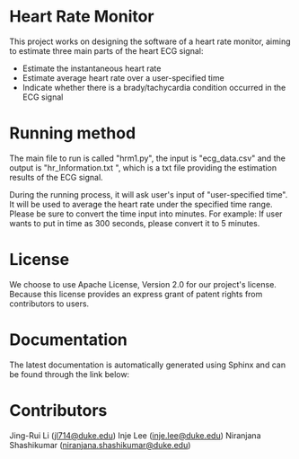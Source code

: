 Heart Rate Monitor
======================
This project works on designing the software of a heart rate monitor, aiming to estimate three main parts of the heart ECG signal:
- Estimate the instantaneous heart rate
- Estimate average heart rate over a user-specified time
- Indicate whether there is a brady/tachycardia condition occurred in the ECG signal

Running method
===============
The main file to run is called "hrm1.py", the input is "ecg_data.csv" and the output is "hr_Information.txt ", which is 
a txt file providing the estimation results of the ECG signal. 

During the running process, it will ask user's input of "user-specified time". It will be used to average the heart rate under 
the specified time range. 
Please be sure to convert the time input into minutes.
For example:
If user wants to put in time as 300 seconds, please convert it to 5 minutes.

License
==============
We choose to use Apache License, Version 2.0 for our project's license. Because this license provides an express grant of patent rights
from contributors to users.

Documentation
==============
The latest documentation is automatically generated using Sphinx and can be found through the link below:


Contributors
============
Jing-Rui Li (jl714@duke.edu)
Inje Lee (inje.lee@duke.edu)
Niranjana Shashikumar (niranjana.shashikumar@duke.edu)

